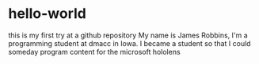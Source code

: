 # hello-world
this is my first try at a github repository
My name is James Robbins, I'm a programming student at dmacc in Iowa. I became a student so that I could someday program content for the microsoft hololens 
